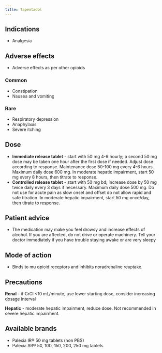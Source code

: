 ```yaml
---
title: Tapentadol
---
```

## Indications

* Analgesia

## Adverse effects

* Adverse effects as per other opioids

### Common

* Constipation
* Nausea and vomiting

### Rare

* Respiratory depression
* Anaphylaxis
* Severe itching

## Dose

* **Immediate release tablet** - start with 50 mg 4-6 hourly; a second 50 mg dose may be taken one hour after the first dose if needed. Adjust dose according to response. Maintenance dose 50-100 mg every 4-6 hours. Maximum daily dose 600 mg. In moderate hepatic impairment, start 50 mg every 8 hours, then titrate to response. 
* **Controlled release tablet** - start with 50 mg bd; increase dose by 50 mg twice daily every 3 days if necessary. Maximum daily dose 500 mg. Do not use for acute pain as slow onset and offset do not allow rapid and safe titration. In moderate hepatic impairment, start 50 mg once/day, then titrate to response. 

## Patient advice

* The medication may make you feel drowsy and increase effects of alcohol. If you are affected, do not drive or operate machinery. Tell your doctor immediately if you have trouble staying awake or are very sleepy

## Mode of action

* Binds to mu opioid receptors and inhibits noradrenaline reuptake. 

## Precautions

**Renal** - if CrCl <10 mL/minute, use lower starting dose, consider increasing dosage interval

**Hepatic** - moderate hepatic impairment, reduce dose. Not recommended in severe hepatic impairment. 

## Available brands

* Palexia IR® 50 mg tablets (non PBS)
* Palexia SR® 50, 100, 150, 200, 250 mg tablets